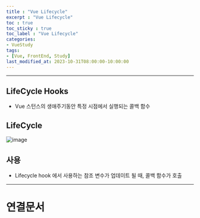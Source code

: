 ```yaml
---
title : "Vue Lifecycle"
excerpt : "Vue Lifecycle"
toc : true
toc_sticky : true
toc_label : "Vue Lifecycle"
categories:
- VueStudy
tags:
- [Vue, FrontEnd, Study]
last_modified_at: 2023-10-31T08:00:00-10:00:00
---
```

  
---
  
## LifeCycle Hooks
- Vue 스턴스의 생애주기동안 특정 시점에서 실행되는 콜백 함수
  
## LifeCycle
  
![image](../../assets/images/ReactView-LifeCycle.png)
  
## 사용
- Lifecycle hook 에서 사용하는 참조 변수가 업데이트 될 때, 콜백 함수가 호출

---
  
# 연결문서
	